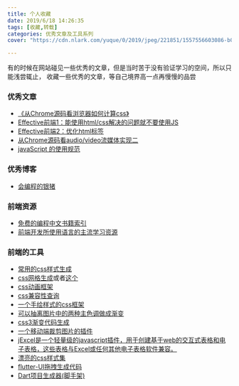 ```yaml
---
title: 个人收藏
date: 2019/6/18 14:26:35
tags: [收藏,转载]
categories: 优秀文章及工具系列
cover: "https://cdn.nlark.com/yuque/0/2019/jpeg/221851/1557556603086-b002f720-c9b3-45eb-8baf-efdb7ae4c99c.jpeg"

---
```


有的时候在网站碰见一些优秀的文章，但是当时苦于没有验证学习的空间，所以只能浅尝辄止，
收藏一些优秀的文章，等自己境界高一点再慢慢的品尝
<!--more-->

### 优秀文章
 - [《从Chrome源码看浏览器如何计算css》](https://nextfe.com/how-chrome-compute-css/)
 - [Effective前端1：能使用html/css解决的问题就不要使用JS](https://www.yinchengli.com/2016/09/17/using-html-css-instead-of-js/)
 - [Effective前端2：优化html标签](https://www.yinchengli.com/2016/09/25/make-the-best-of-html-label/)
 - [从Chrome源码看audio/video流媒体实现二](https://www.yinchengli.com/2018/08/12/chrome-media-stream-2/)
 - [javaScript 的使用规范](https://github.com/lin-123/javascript)

### 优秀博客
 - [会编程的银猪](https://www.yinchengli.com/)

### 前端资源
 - [免费的编程中文书籍索引](https://github.com/justjavac/free-programming-books-zh_CN#web)
 - [前端开发所使用语言的主流学习资源](https://github.com/icepy/Front-End-Develop-Guide)

### 前端的工具 
  - [常用的css样式生成](https://qishaoxuan.github.io/css_tricks/)
  - [css网格生成](https://cssgrid-generator.netlify.com/)或者[这个](http://grid.malven.co/)
  - [css动画框架](https://daneden.github.io/animate.css/)
  - [css兼容性查询](https://caniuse.com/)
  - [一个手绘样式的css框架](https://www.getpapercss.com/)
  - [可以抽离图片中的两种主色调做成渐变](https://benhowdle89.github.io/grade/)
  - [css3渐变代码生成](https://www.bestvist.com/css-gradient)
  - [一个移动端裁剪图片的插件](https://github.com/sayll/h5-cropper)
  - [jExcel是一个轻量级的javascript插件，用于创建基于web的交互式表格和电子表格，这些表格与Excel或任何其他电子表格软件兼容。](https://github.com/paulhodel/jexcel)
  - [漂亮的css样式集](https://cssfx.dev/)
  - [flutter-UI拖拽生成代码](https://flutterstudio.app/)
  - [ Dart项目生成器(脚手架)](https://github.com/dart-lang/stagehand)
